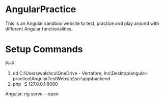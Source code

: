 # AngularPractice

This is an Angular sandbox website to test, practice and play around with different Angular functionalities.

# Setup Commands

PHP:
1. cd C:\Users\walshco\OneDrive - Vertafore, Inc\Desktop\angular-practice\AngularTestWebsite\src\app\backend
2. php -S 127.0.0.1:8080

Angular: ng serve --open
